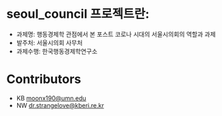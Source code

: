 # seoul_council 프로젝트란:

* 과제명: 행동경제학 관점에서 본 포스트 코로나 시대의 서울시의회의 역할과 과제
* 발주처: 서울시의회 사무처
* 과제수행: 한국행동경제학연구소

# Contributors

* KB [moonx190@umn.edu](mailto:moonx190@umn.edu)
* NW [dr.strangelove@kberi.re.kr](mailto:dr.strangelove@kberi.re.kr)
